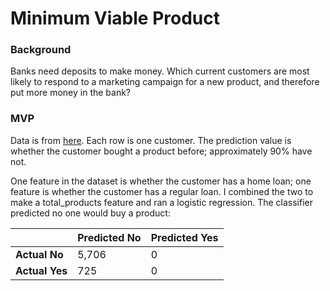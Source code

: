 # Minimum Viable Product

### Background
Banks need deposits to make money. Which current customers are most likely to respond to a marketing campaign for a new product, and therefore put more money in the bank?

### MVP
Data is from [here](https://www.kaggle.com/rashmiranu/banking-dataset-classification?select=new_train.csv). Each row is one customer. The prediction value is whether the customer bought a product before; approximately 90% have not. 

One feature in the dataset is whether the customer has a home loan; one feature is whether the customer has a regular loan. I combined the two to make a total_products feature and ran a logistic regression. The classifier predicted no one would buy a product:

|          | Predicted No | Predicted Yes |
|----------|--------------|---------------|
|**Actual No** | 5,706        | 0             |
|**Actual Yes**|   725        | 0             |

